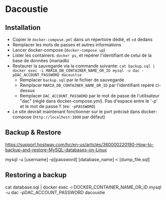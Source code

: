 # Dacoustie


## Installation

- Copier le `docker-compose.yml` dans un répertoire dédié, et `cd` dedans
- Remplacer les mots de passes et autres informations
- Lancer docker-compose (`docker-compose up`)
- Lister les containers: `docker ps`, et repérer l'identifiant de celui de la base de données (mariadb)
- Restaurer la sauvegarde via la commande suivante: `cat backup.sql | docker exec -i MARIA_DB_CONTAINER_NAME_OR_ID mysql -u dac -pDAC_ACCOUNT_PASSWORD dacoustie`
	- Remplacer `backup.sql` par le fichier de sauvegarde
	- Remplacer `MARIA_DB_CONTAINER_NAME_OR_ID` par l'identifiant repéré ci-dessus
	- Remplacer `DAC_ACCOUNT_PASSWORD` par le mot de passe de l'utilisateur "dac" (réglé dans docker-compose.yml). Pas d'espace entre le '-p' et le mot de passe !! (ex: `-pPASSWORD`)
- Le site devrait maintenant fonctionner sur le port précisé dans docker-compose (`http://localhost:1800` par défaut)

## Backup & Restore

https://support.hostway.com/hc/en-us/articles/360000220190-How-to-backup-and-restore-MySQL-databases-on-Linux

mysql -u [username] –p[password] [database_name] < [dump_file.sql]

## Restoring a backup
cat database.sql | docker exec -i DOCKER_CONTAINER_NAME_OR_ID mysql -u dac -pDAC_ACCOUNT_PASSWORD dacoustie